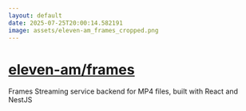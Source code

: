 ```yaml
---
layout: default
date: 2025-07-25T20:00:14.582191
image: assets/eleven-am_frames_cropped.png
---
```


# [eleven-am/frames](https://github.com/eleven-am/frames)

Frames  Streaming service backend for MP4 files, built with React and NestJS
